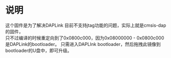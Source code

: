 # 说明 #
这个固件是为了解决DAPLink 目前不支持jtag功能的问题，实际上就是cmsis-dap的固件，  
只不过编译的时候重定向到了0x0800c000，因为0x08000000 - 0x0800c000是DAPLink的bootloader。
只需进入DAPLInk bootloader，然后拖拽此镜像到bootloader的U盘中，即可升级。